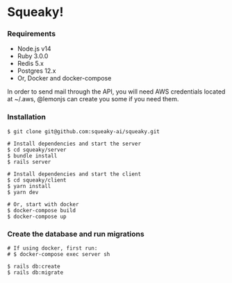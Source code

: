 # Squeaky!

### Requirements
- Node.js v14
- Ruby 3.0.0
- Redis 5.x
- Postgres 12.x
- Or, Docker and docker-compose

In order to send mail through the API, you will need AWS credentials located at ~/.aws, @lemonjs can create you some if you need them.

### Installation
```shell
$ git clone git@github.com:squeaky-ai/squeaky.git

# Install dependencies and start the server
$ cd squeaky/server
$ bundle install
$ rails server

# Install dependencies and start the client
$ cd squeaky/client
$ yarn install
$ yarn dev

# Or, start with docker
$ docker-compose build
$ docker-compose up
```

### Create the database and run migrations
```shell
# If using docker, first run:
# $ docker-compose exec server sh

$ rails db:create
$ rails db:migrate
```
